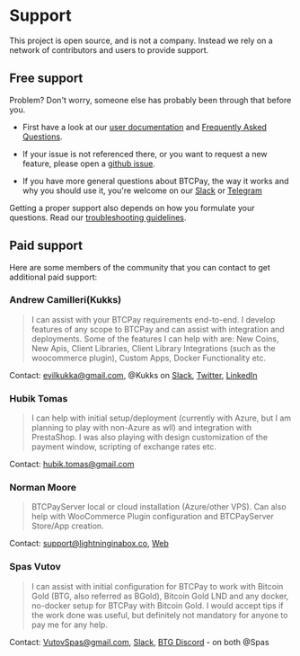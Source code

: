 # Support

This project is open source, and is not a company. Instead we rely on a network of contributors and users to provide support.

## Free support

Problem? Don't worry, someone else has probably been through that before you. 

* First have a look at our [user documentation](README.md) and [Frequently Asked Questions](/FAQ/readme.md).

* If your issue is not referenced there, or you want to request a new feature, please open a [github issue](https://github.com/btcpayserver/btcpayserver/issues).
 
* If you have more general questions about BTCPay, the way it works and why you should use it, you're welcome on our [Slack](http://slack.btcpayserver.org/) or [Telegram](https://t.me/btcpayserver)

Getting a proper support also depends on how you formulate your questions. Read our [troubleshooting guidelines](Troubleshooting.md).

## Paid support

Here are some members of the community that you can contact to get additional paid support:

### Andrew Camilleri(Kukks)

> I can assist with your BTCPay requirements end-to-end. I develop features of any scope to BTCPay and can assist with integration and deployments. Some of the features I can help with are: New Coins, New Apis, Client Libraries, Client Library Integrations (such as the woocommerce plugin), Custom Apps, Docker Functionality etc.

Contact: evilkukka@gmail.com, @Kukks on [Slack](http://slack.btcpayserver.org/), [Twitter](https://twitter.com/MrKukks), [LinkedIn](https://www.linkedin.com/in/camilleriandrew/)

### Hubik Tomas

> I can help with initial setup/deployment (currently with Azure, but I am planning to play with non-Azure as wll) and integration with PrestaShop. I was also playing with design customization of the payment window, scripting of exchange rates etc.

Contact: hubik.tomas@gmail.com

### Norman Moore

> BTCPayServer local or cloud installation (Azure/other VPS).  Can also help with WooCommerce Plugin configuration and BTCPayServer Store/App creation.  

Contact: support@lightninginabox.co, [Web](https://lightninginabox.co)

### Spas Vutov

> I can assist with initial configuration for BTCPay to work with Bitcoin Gold (BTG, also referred as BGold), Bitcoin Gold LND and any docker, no-docker setup for BTCPay with Bitcoin Gold. I would accept tips if the work done was useful, but definitely not mandatory for anyone to pay me for any help.

Contact: VutovSpas@gmail.com, [Slack](http://slack.btcpayserver.org/), [BTG Discord](https://forum.bitcoingold.org/t/btg-discord-invite/138) - on both @Spas
